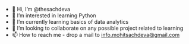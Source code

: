 - 👋 Hi, I’m @thesachdeva
- 👀 I’m interested in learning Python
- 🌱 I’m currently learning basics of data analytics
- 💞️ I’m looking to collaborate on any possible project related to learning
- 📫 How to reach me - drop a mail to info.mohitsachdeva@gmail.com

<!---
thesachdeva/thesachdeva is a ✨ special ✨ repository because its `README.md` (this file) appears on your GitHub profile.
You can click the Preview link to take a look at your changes.
--->

